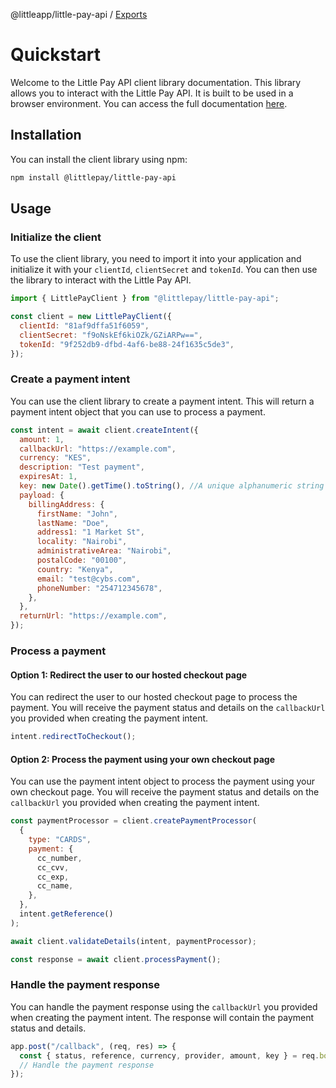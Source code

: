 @littleapp/little-pay-api / [Exports](modules.md)

# Quickstart

Welcome to the Little Pay API client library documentation. This library allows you to interact with the Little Pay API. It is built to be used in a browser environment. You can access the full documentation [here](https://pay.little.africa/documentation).

## Installation

You can install the client library using npm:

```bash
npm install @littlepay/little-pay-api
```

## Usage

### Initialize the client

To use the client library, you need to import it into your application and initialize it with your `clientId`, `clientSecret` and `tokenId`. You can then use the library to interact with the Little Pay API.

```javascript
import { LittlePayClient } from "@littlepay/little-pay-api";

const client = new LittlePayClient({
  clientId: "81af9dffa51f6059",
  clientSecret: "f9oNskEf6kiOZk/GZiARPw==",
  tokenId: "9f252db9-dfbd-4af6-be88-24f1635c5de3",
});
```

### Create a payment intent

You can use the client library to create a payment intent. This will return a payment intent object that you can use to process a payment.

```javascript
const intent = await client.createIntent({
  amount: 1,
  callbackUrl: "https://example.com",
  currency: "KES",
  description: "Test payment",
  expiresAt: 1,
  key: new Date().getTime().toString(), //A unique alphanumeric string that you can use to identify the payment intent
  payload: {
    billingAddress: {
      firstName: "John",
      lastName: "Doe",
      address1: "1 Market St",
      locality: "Nairobi",
      administrativeArea: "Nairobi",
      postalCode: "00100",
      country: "Kenya",
      email: "test@cybs.com",
      phoneNumber: "254712345678",
    },
  },
  returnUrl: "https://example.com",
});
```

### Process a payment

#### Option 1: Redirect the user to our hosted checkout page

You can redirect the user to our hosted checkout page to process the payment. You will receive the payment status and details on the `callbackUrl` you provided when creating the payment intent.

```javascript
intent.redirectToCheckout();
```

#### Option 2: Process the payment using your own checkout page

You can use the payment intent object to process the payment using your own checkout page. You will receive the payment status and details on the `callbackUrl` you provided when creating the payment intent.

```javascript
const paymentProcessor = client.createPaymentProcessor(
  {
    type: "CARDS",
    payment: {
      cc_number,
      cc_cvv,
      cc_exp,
      cc_name,
    },
  },
  intent.getReference()
);

await client.validateDetails(intent, paymentProcessor);

const response = await client.processPayment();
```

### Handle the payment response

You can handle the payment response using the `callbackUrl` you provided when creating the payment intent. The response will contain the payment status and details.

```javascript
app.post("/callback", (req, res) => {
  const { status, reference, currency, provider, amount, key } = req.body;
  // Handle the payment response
});
```
